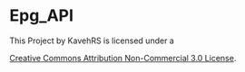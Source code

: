 # Epg_API


This Project by KavehRS is licensed under a

<a rel="license" href="http://creativecommons.org/licenses/by-nc/3.0/">Creative Commons 
Attribution Non-Commercial 3.0 License</a>.

